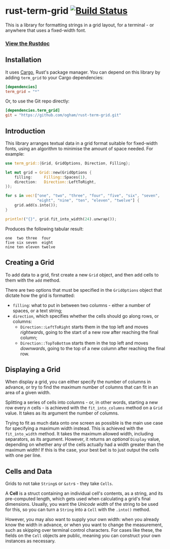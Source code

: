 # rust-term-grid [![Build Status](https://travis-ci.org/ogham/rust-term-grid.svg?branch=master)](https://travis-ci.org/ogham/rust-term-grid)

This is a library for formatting strings in a grid layout, for a terminal - or anywhere that uses a fixed-width font.

### [View the Rustdoc](http://ogham.rustdocs.org/term_grid/)

## Installation

It uses [Cargo](http://crates.io/), Rust's package manager. You can
depend on this library by adding `term_grid` to your Cargo dependencies:

```toml
[dependencies]
term_grid = "*"
```

Or, to use the Git repo directly:

```toml
[dependencies.term_grid]
git = "https://github.com/ogham/rust-term-grid.git"
```


## Introduction

This library arranges textual data in a grid format suitable for fixed-width fonts, using an algorithm to minimise the amount of space needed. For example:

```rust
use term_grid::{Grid, GridOptions, Direction, Filling};

let mut grid = Grid::new(GridOptions {
    filling:     Filling::Spaces(1),
    direction:   Direction::LeftToRight,
});

for s in vec!["one", "two", "three", "four", "five", "six", "seven",
              "eight", "nine", "ten", "eleven", "twelve"] {
    grid.add(s.into());
}

println!("{}", grid.fit_into_width(24).unwrap());
```

Produces the following tabular result:

    one  two three  four
    five six seven  eight
    nine ten eleven twelve


## Creating a Grid

To add data to a grid, first create a new `Grid` object, and then add cells to them with the `add` method.

There are two options that must be specified in the `GridOptions` object that dictate how the grid is formatted:

- `filling`: what to put in between two columns - either a number of spaces, or a text string;
- `direction`, which specifies whether the cells should go along rows, or columns:
  - `Direction::LeftToRight` starts them in the top left and moves *rightwards*, going to the start of a new row after reaching the final column;
  - `Direction::TopToBottom` starts them in the top left and moves *downwards*, going to the top of a new column after reaching the final row.


## Displaying a Grid

When display a grid, you can either specify the number of columns in advance, or try to find the maximum number of columns that can fit in an area of a given width.

Splitting a series of cells into columns - or, in other words, starting a new row every *n* cells - is achieved with the `fit_into_columns` method on a `Grid` value. It takes as its argument the number of columns.

Trying to fit as much data onto one screen as possible is the main use case for specifying a maximum width instead. This is achieved with the `fit_into_width` method. It takes the maximum allowed width, including separators, as its argument. However, it returns an *optional* `Display` value, depending on whether any of the cells actually had a width greater than the maximum width! If this is the case, your best bet is to just output the cells with one per line.


## Cells and Data

Grids to not take `String`s or `&str`s - they take `Cells`.

A **Cell** is a struct containing an individual cell's contents, as a string, and its pre-computed length, which gets used when calculating a grid's final dimensions. Usually, you want the *Unicode width* of the string to be used for this, so you can turn a `String` into a `Cell` with the `.into()` method.

However, you may also want to supply your own width: when you already know the width in advance, or when you want to change the measurement, such as skipping over terminal control characters. For cases like these, the fields on the `Cell` objects are public, meaning you can construct your own instances as necessary.